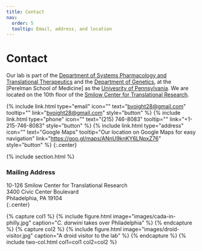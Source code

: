 ```yaml
---
title: Contact
nav:
  order: 5
  tooltip: Email, address, and location
---
```


# <i class="fas fa-envelope"></i>Contact

Our lab is part of the [Department of Systems Pharmacology and Translational Therapeutics]() and the [Department of Genetics](), at the [Perelman School of Medicine] as the [Univesrity of Pennsylvania]().
We are located on the 10th floor of the [Smilow Center for Translational Research]().

{%
  include link.html
  type="email"
  icon=""
  text="bvoight28@gmail.com"
  tooltip=""
  link="bvoight28@gmail.com"
  style="button"
%}
{%
  include link.html
  type="phone"
  icon=""
  text="(215) 746-8083"
  tooltip=""
  link="+1-215-746-8083"
  style="button"
%}
{%
  include link.html
  type="address"
  icon=""
  text="Google Maps"
  tooltip="Our location on Google Maps for easy navigation"
  link="https://goo.gl/maps/ANnU9knKY6LNpxZ76"
  style="button"
%}
{:.center}

{% include section.html %}

### <i class="fas fa-mail-bulk"></i>Mailing Address

10-126 Smilow Center for Translational Research  
3400 Civic Center Boulevard  
Philadelphia, PA 19104  
{:.center}

{% capture col1 %}
{%
  include figure.html
  image="images/cada-in-philly.jpg"
  caption="<i>C. darwini</i> takes over Philadelphia"
%}
{% endcapture %}
{% capture col2 %}
{%
  include figure.html
  image="images/droid-visitor.jpg"
  caption="A droid visitor to the lab"
%}
{% endcapture %}
{% include two-col.html col1=col1 col2=col2 %}
